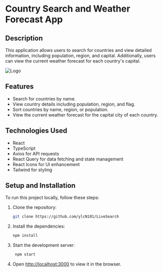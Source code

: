 # Country Search and Weather Forecast App

## Description

This application allows users to search for countries and view detailed information, including population, region, and capital. Additionally, users can view the current weather forecast for each country's capital.

 <img src="https://res.cloudinary.com/dezqiqsqb/image/upload/v1704391803/wl5wwxxnte1clp3unlkz.png" alt="Logo">

## Features

- Search for countries by name.
- View country details including population, region, and flag.
- Sort countries by name, region, or population.
- View the current weather forecast for the capital city of each country.

## Technologies Used

- React
- TypeScript
- Axios for API requests
- React Query for data fetching and state management
- React Icons for UI enhancement
- Tailwind for styling

## Setup and Installation

To run this project locally, follow these steps:

1. Clone the repository:

   ```bash
   git clone https://github.com/ylcN101/LiveSearch
   ```

2. Install the dependencies:

   ```bash
   npm install
   ```

3. Start the development server:

   ```bash
    npm start
   ```

4. Open [http://localhost:3000](http://localhost:3000) to view it in the browser.
